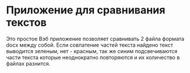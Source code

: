 # Приложение для сравнивания текстов

Это простое Вэб приложение позволяет сравнивать 2 файла формата docx между собой.
Если совпатение частей текста найдено текст выводится зеленым, нет - красным,
так же синим подсвечиваются части текста которые неоднократно повторяются и их количество
в файлах разнится.
